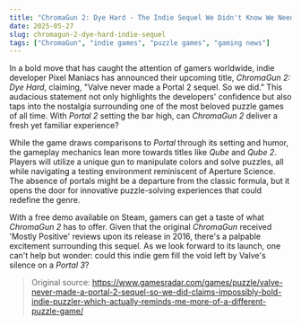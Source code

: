 ```yaml
---
title: "ChromaGun 2: Dye Hard - The Indie Sequel We Didn't Know We Needed"
date: 2025-05-27
slug: chromagun-2-dye-hard-indie-sequel
tags: ["ChromaGun", "indie games", "puzzle games", "gaming news"]
---
```


In a bold move that has caught the attention of gamers worldwide, indie developer Pixel Maniacs has announced their upcoming title, *ChromaGun 2: Dye Hard*, claiming, "Valve never made a Portal 2 sequel. So we did." This audacious statement not only highlights the developers' confidence but also taps into the nostalgia surrounding one of the most beloved puzzle games of all time. With *Portal 2* setting the bar high, can *ChromaGun 2* deliver a fresh yet familiar experience?

While the game draws comparisons to *Portal* through its setting and humor, the gameplay mechanics lean more towards titles like *Qube* and *Qube 2*. Players will utilize a unique gun to manipulate colors and solve puzzles, all while navigating a testing environment reminiscent of Aperture Science. The absence of portals might be a departure from the classic formula, but it opens the door for innovative puzzle-solving experiences that could redefine the genre.

With a free demo available on Steam, gamers can get a taste of what *ChromaGun 2* has to offer. Given that the original *ChromaGun* received 'Mostly Positive' reviews upon its release in 2016, there's a palpable excitement surrounding this sequel. As we look forward to its launch, one can't help but wonder: could this indie gem fill the void left by Valve's silence on a *Portal 3*?

> Original source: https://www.gamesradar.com/games/puzzle/valve-never-made-a-portal-2-sequel-so-we-did-claims-impossibly-bold-indie-puzzler-which-actually-reminds-me-more-of-a-different-puzzle-game/